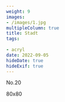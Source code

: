 ```yaml
---
weight: 9
images:
- /images/1.jpg
multipleColumn: true
title: Stadt
tags:
 
- acryl
date: 2022-09-05
hideDate: true
hideExif: true
---
```

<p>
No.20
</p>
<p>
80x80
</p>